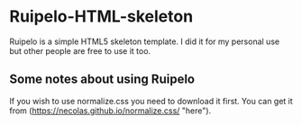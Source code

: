 # Ruipelo-HTML-skeleton

Ruipelo is a simple HTML5 skeleton template. I did it for my personal use but other people are free to use it too.

## Some notes about using Ruipelo

If you wish to use normalize.css you need to download it first. You can get it from (https://necolas.github.io/normalize.css/ "here").